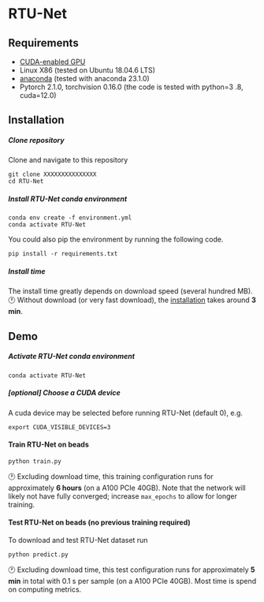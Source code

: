 # RTU-Net

## Requirements
- [CUDA-enabled GPU](https://developer.nvidia.com/cuda-gpus#compute)
- Linux X86 (tested on Ubuntu 18.04.6 LTS)
- [anaconda](https://www.anaconda.com/download) (tested with anaconda 23.1.0)
- Pytorch 2.1.0, torchvision 0.16.0 (the code is tested with python=3 .8, cuda=12.0)

## Installation
##### Clone repository
Clone and navigate to this repository
```
git clone XXXXXXXXXXXXXXX
cd RTU-Net
```

##### Install RTU-Net conda environment

```
conda env create -f environment.yml
conda activate RTU-Net
```
You could also pip the environment by running the following code.
```
pip install -r requirements.txt
```

##### Install time
The install time greatly depends on download speed (several hundred MB).<br>
🕐 Without download (or very fast download), the [installation](#install-hylfm-conda-environment) takes around **3 min**.

## Demo
##### Activate RTU-Net conda environment
```
conda activate RTU-Net
```

##### [optional] Choose a CUDA device
A cuda device may be selected before running RTU-Net (default 0), e.g.
```
export CUDA_VISIBLE_DEVICES=3
```

#### Train RTU-Net on beads
```
python train.py
```
🕐 Excluding download time, this training configuration runs for approximately **6 hours** (on a A100 PCIe 40GB). Note that the network will likely not have fully converged; increase `max_epochs` to allow for longer training.


#### Test RTU-Net on beads (no previous training required)
To download and test RTU-Net dataset run
```
python predict.py
```
🕐 Excluding download time, this test configuration runs for approximately **5 min** in total with 0.1 s per sample (on a A100 PCIe 40GB). Most time is spend on computing metrics.

